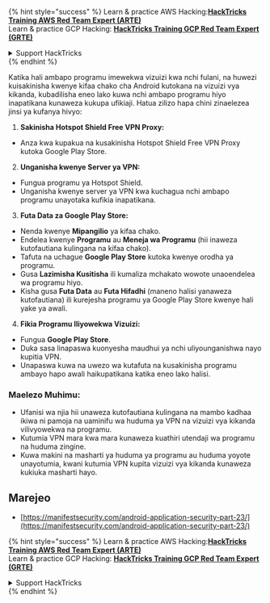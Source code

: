 {% hint style="success" %}
Learn & practice AWS Hacking:<img src="/.gitbook/assets/arte.png" alt="" data-size="line">[**HackTricks Training AWS Red Team Expert (ARTE)**](https://training.hacktricks.xyz/courses/arte)<img src="/.gitbook/assets/arte.png" alt="" data-size="line">\
Learn & practice GCP Hacking: <img src="/.gitbook/assets/grte.png" alt="" data-size="line">[**HackTricks Training GCP Red Team Expert (GRTE)**<img src="/.gitbook/assets/grte.png" alt="" data-size="line">](https://training.hacktricks.xyz/courses/grte)

<details>

<summary>Support HackTricks</summary>

* Check the [**subscription plans**](https://github.com/sponsors/carlospolop)!
* **Join the** 💬 [**Discord group**](https://discord.gg/hRep4RUj7f) or the [**telegram group**](https://t.me/peass) or **follow** us on **Twitter** 🐦 [**@hacktricks\_live**](https://twitter.com/hacktricks\_live)**.**
* **Share hacking tricks by submitting PRs to the** [**HackTricks**](https://github.com/carlospolop/hacktricks) and [**HackTricks Cloud**](https://github.com/carlospolop/hacktricks-cloud) github repos.

</details>
{% endhint %}

Katika hali ambapo programu imewekwa vizuizi kwa nchi fulani, na huwezi kuisakinisha kwenye kifaa chako cha Android kutokana na vizuizi vya kikanda, kubadilisha eneo lako kuwa nchi ambapo programu hiyo inapatikana kunaweza kukupa ufikiaji. Hatua zilizo hapa chini zinaelezea jinsi ya kufanya hivyo:

1. **Sakinisha Hotspot Shield Free VPN Proxy:**
- Anza kwa kupakua na kusakinisha Hotspot Shield Free VPN Proxy kutoka Google Play Store.

2. **Unganisha kwenye Server ya VPN:**
- Fungua programu ya Hotspot Shield.
- Unganisha kwenye server ya VPN kwa kuchagua nchi ambapo programu unayotaka kufikia inapatikana.

3. **Futa Data za Google Play Store:**
- Nenda kwenye **Mipangilio** ya kifaa chako.
- Endelea kwenye **Programu** au **Meneja wa Programu** (hii inaweza kutofautiana kulingana na kifaa chako).
- Tafuta na uchague **Google Play Store** kutoka kwenye orodha ya programu.
- Gusa **Lazimisha Kusitisha** ili kumaliza mchakato wowote unaoendelea wa programu hiyo.
- Kisha gusa **Futa Data** au **Futa Hifadhi** (maneno halisi yanaweza kutofautiana) ili kurejesha programu ya Google Play Store kwenye hali yake ya awali.

4. **Fikia Programu Iliyowekwa Vizuizi:**
- Fungua **Google Play Store**.
- Duka sasa linapaswa kuonyesha maudhui ya nchi uliyounganishwa nayo kupitia VPN.
- Unapaswa kuwa na uwezo wa kutafuta na kusakinisha programu ambayo hapo awali haikupatikana katika eneo lako halisi.

### Maelezo Muhimu:
- Ufanisi wa njia hii unaweza kutofautiana kulingana na mambo kadhaa ikiwa ni pamoja na uaminifu wa huduma ya VPN na vizuizi vya kikanda vilivyowekwa na programu.
- Kutumia VPN mara kwa mara kunaweza kuathiri utendaji wa programu na huduma zingine.
- Kuwa makini na masharti ya huduma ya programu au huduma yoyote unayotumia, kwani kutumia VPN kupita vizuizi vya kikanda kunaweza kukiuka masharti hayo.

## Marejeo
* [https://manifestsecurity.com/android-application-security-part-23/](https://manifestsecurity.com/android-application-security-part-23/)


{% hint style="success" %}
Learn & practice AWS Hacking:<img src="/.gitbook/assets/arte.png" alt="" data-size="line">[**HackTricks Training AWS Red Team Expert (ARTE)**](https://training.hacktricks.xyz/courses/arte)<img src="/.gitbook/assets/arte.png" alt="" data-size="line">\
Learn & practice GCP Hacking: <img src="/.gitbook/assets/grte.png" alt="" data-size="line">[**HackTricks Training GCP Red Team Expert (GRTE)**<img src="/.gitbook/assets/grte.png" alt="" data-size="line">](https://training.hacktricks.xyz/courses/grte)

<details>

<summary>Support HackTricks</summary>

* Check the [**subscription plans**](https://github.com/sponsors/carlospolop)!
* **Join the** 💬 [**Discord group**](https://discord.gg/hRep4RUj7f) or the [**telegram group**](https://t.me/peass) or **follow** us on **Twitter** 🐦 [**@hacktricks\_live**](https://twitter.com/hacktricks\_live)**.**
* **Share hacking tricks by submitting PRs to the** [**HackTricks**](https://github.com/carlospolop/hacktricks) and [**HackTricks Cloud**](https://github.com/carlospolop/hacktricks-cloud) github repos.

</details>
{% endhint %}
